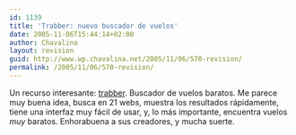 ```yaml
---
id: 1139
title: 'Trabber: nuevo buscador de vuelos'
date: 2005-11-06T15:44:14+02:00
author: Chavalina
layout: revision
guid: http://www.wp.chavalina.net/2005/11/06/570-revision/
permalink: /2005/11/06/570-revision/
---
```

Un recurso interesante: <a href="http://www.trabber.com/" target="_blank">trabber</a>. Buscador de vuelos baratos. Me parece muy buena idea, busca en 21 webs, muestra los resultados rápidamente, tiene una interfaz muy fácil de usar, y, lo más importante, encuentra vuelos _muy_ baratos. Enhorabuena a sus creadores, y mucha suerte.